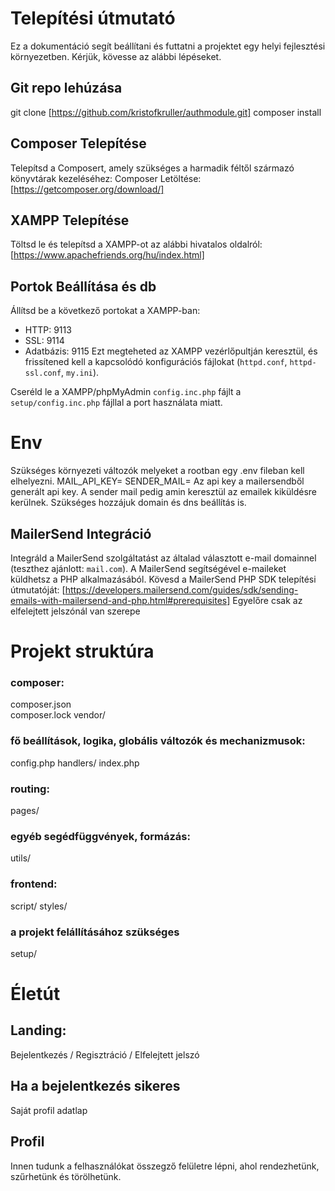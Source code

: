 # Telepítési útmutató
Ez a dokumentáció segít beállítani és futtatni a projektet egy helyi fejlesztési környezetben. Kérjük, kövesse az alábbi lépéseket.

## Git repo lehúzása 
git clone [https://github.com/kristofkruller/authmodule.git]
composer install

## Composer Telepítése
Telepítsd a Composert, amely szükséges a harmadik féltől származó könyvtárak kezeléséhez:
Composer Letöltése: [https://getcomposer.org/download/]

## XAMPP Telepítése
Töltsd le és telepítsd a XAMPP-ot az alábbi hivatalos oldalról: [https://www.apachefriends.org/hu/index.html]

## Portok Beállítása és db
Állítsd be a következő portokat a XAMPP-ban:

- HTTP: 9113
- SSL: 9114
- Adatbázis: 9115
Ezt megteheted az XAMPP vezérlőpultján keresztül, és frissítened kell a kapcsolódó konfigurációs fájlokat (`httpd.conf`, `httpd-ssl.conf`, `my.ini`).

Cseréld le a XAMPP/phpMyAdmin `config.inc.php` fájlt a `setup/config.inc.php` fájllal a port használata miatt.

# Env
Szükséges környezeti változók melyeket a rootban egy .env fileban kell elhelyezni.
MAIL_API_KEY=
SENDER_MAIL=
Az api key a mailersendből generált api key.
A sender mail pedig amin keresztül az emailek kiküldésre kerülnek. 
Szükséges hozzájuk domain és dns beállítás is. 

## MailerSend Integráció
Integráld a MailerSend szolgáltatást az általad választott e-mail domainnel (teszthez ajánlott: `mail.com`). A MailerSend segítségével e-maileket küldhetsz a PHP alkalmazásából.
Kövesd a MailerSend PHP SDK telepítési útmutatóját: [https://developers.mailersend.com/guides/sdk/sending-emails-with-mailersend-and-php.html#prerequisites]
Egyelőre csak az elfelejtett jelszónál van szerepe

# Projekt struktúra

### composer:
composer.json  
composer.lock 
vendor/

### fő beállítások, logika, globális változók és mechanizmusok:
config.php
handlers/
index.php

### routing:
pages/  

### egyéb segédfüggvények, formázás: 
utils/

### frontend:
script/
styles/

### a projekt felállításához szükséges
setup/

# Életút

## Landing:
Bejelentkezés / Regisztráció / Elfelejtett jelszó

## Ha a bejelentkezés sikeres 
Saját profil adatlap 

## Profil
Innen tudunk a felhasználókat összegző felületre lépni, ahol rendezhetünk, szűrhetünk és törölhetünk.